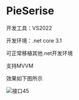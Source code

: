 # PieSerise

开发工具：VS2022

开发环境：.net core 3.1

可正常移植其他.net开发环境

支持MVVM 

效果如下图所示

![接口45](https://user-images.githubusercontent.com/44052801/167110080-8ebb7582-aa4a-443c-9ad0-5ea086d757f8.gif)
